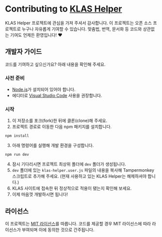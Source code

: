# Contributing to [KLAS Helper](https://github.com/nbsp1221/klas-helper)

KLAS Helper 프로젝트에 관심을 가져 주셔서 감사합니다. 이 프로젝트는 오픈 소스 프로젝트로 누구나 자유롭게 기여할 수 있습니다. 맞춤법, 번역, 문서화 등 코드와 상관없는 기여도 언제든 환영입니다! ❤

## 개발자 가이드

코드를 기여하고 싶으신가요? 아래 내용을 확인해 주세요.

### 사전 준비

* [Node.js](https://nodejs.org/)가 설치되어 있어야 합니다.
* 에디터로 [Visual Studio Code](https://code.visualstudio.com/) 사용을 권장합니다.

### 시작

1. 이 저장소를 포크(fork)한 뒤에 클론(clone)해 주세요.
2. 프로젝트 경로로 이동한 다음 npm 패키지를 설치합니다.

```shell
npm install
```

3. 아래 명령어를 실행해 개발 환경을 구성합니다.

```shell
npm run dev
```

4. 잠시 기다리시면 프로젝트 최상위 폴더에 `dev` 폴더가 생성됩니다.
5. `dev` 폴더에 있는 `klas-helper.user.js` 파일의 내용을 복사해 Tampermonkey 스크립트로 추가해 주세요. (현재 사용하고 있는 KLAS Helper는 해제하셔야 합니다.)
6. KLAS 사이트에 접속한 뒤 정상적으로 적용이 됐는지 확인해 보세요.
7. 이제 마음껏 개발하시면 됩니다!

## 라이선스

이 프로젝트는 [MIT 라이선스](https://github.com/nbsp1221/klas-helper/blob/master/LICENSE)를 따릅니다. 코드를 제공할 경우 MIT 라이선스에 따라 라이선스가 부여되며 이에 동의한 것으로 간주됩니다.
